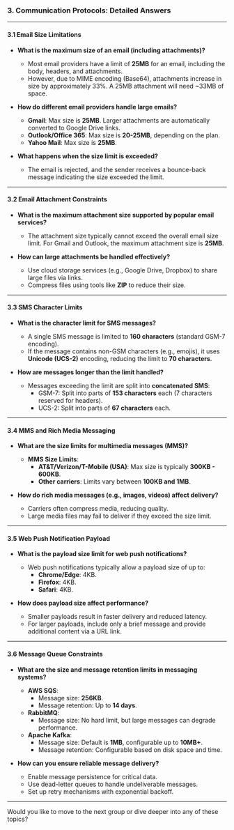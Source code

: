 ### **3. Communication Protocols: Detailed Answers**

---

#### **3.1 Email Size Limitations**
- **What is the maximum size of an email (including attachments)?**
  - Most email providers have a limit of **25MB** for an email, including the body, headers, and attachments.
  - However, due to MIME encoding (Base64), attachments increase in size by approximately 33%. A 25MB attachment will need ~33MB of space.

- **How do different email providers handle large emails?**
  - **Gmail**: Max size is **25MB**. Larger attachments are automatically converted to Google Drive links.
  - **Outlook/Office 365**: Max size is **20-25MB**, depending on the plan.
  - **Yahoo Mail**: Max size is **25MB**.

- **What happens when the size limit is exceeded?**
  - The email is rejected, and the sender receives a bounce-back message indicating the size exceeded the limit.

---

#### **3.2 Email Attachment Constraints**
- **What is the maximum attachment size supported by popular email services?**
  - The attachment size typically cannot exceed the overall email size limit. For Gmail and Outlook, the maximum attachment size is **25MB**.

- **How can large attachments be handled effectively?**
  - Use cloud storage services (e.g., Google Drive, Dropbox) to share large files via links.
  - Compress files using tools like **ZIP** to reduce their size.

---

#### **3.3 SMS Character Limits**
- **What is the character limit for SMS messages?**
  - A single SMS message is limited to **160 characters** (standard GSM-7 encoding).
  - If the message contains non-GSM characters (e.g., emojis), it uses **Unicode (UCS-2)** encoding, reducing the limit to **70 characters**.

- **How are messages longer than the limit handled?**
  - Messages exceeding the limit are split into **concatenated SMS**:
    - GSM-7: Split into parts of **153 characters** each (7 characters reserved for headers).
    - UCS-2: Split into parts of **67 characters** each.

---

#### **3.4 MMS and Rich Media Messaging**
- **What are the size limits for multimedia messages (MMS)?**
  - **MMS Size Limits**:
    - **AT&T/Verizon/T-Mobile (USA)**: Max size is typically **300KB - 600KB**.
    - **Other carriers**: Limits vary between **100KB and 1MB**.

- **How do rich media messages (e.g., images, videos) affect delivery?**
  - Carriers often compress media, reducing quality.
  - Large media files may fail to deliver if they exceed the size limit.

---

#### **3.5 Web Push Notification Payload**
- **What is the payload size limit for web push notifications?**
  - Web push notifications typically allow a payload size of up to:
    - **Chrome/Edge**: 4KB.
    - **Firefox**: 4KB.
    - **Safari**: 4KB.

- **How does payload size affect performance?**
  - Smaller payloads result in faster delivery and reduced latency.
  - For larger payloads, include only a brief message and provide additional content via a URL link.

---

#### **3.6 Message Queue Constraints**
- **What are the size and message retention limits in messaging systems?**
  - **AWS SQS**:
    - Message size: **256KB**.
    - Message retention: Up to **14 days**.
  - **RabbitMQ**:
    - Message size: No hard limit, but large messages can degrade performance.
  - **Apache Kafka**:
    - Message size: Default is **1MB**, configurable up to **10MB+**.
    - Message retention: Configurable based on disk space and time.

- **How can you ensure reliable message delivery?**
  - Enable message persistence for critical data.
  - Use dead-letter queues to handle undeliverable messages.
  - Set up retry mechanisms with exponential backoff.

---

Would you like to move to the next group or dive deeper into any of these topics?